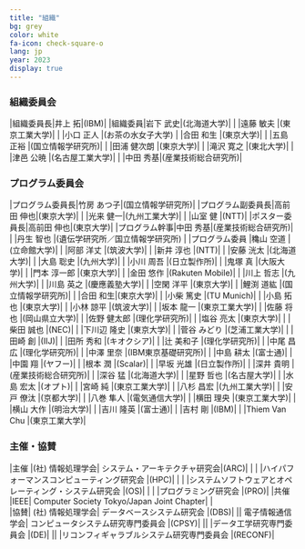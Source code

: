 ```yaml
---
title: "組織"
bg: grey
color: white
fa-icon: check-square-o
lang: jp
year: 2023
display: true
---
```


### 組織委員会

|組織委員長|井上 拓|(IBM)|
|組織委員|岩下 武史|(北海道大学)|
| |遠藤 敏夫	|(東京工業大学)|
| |小口 正人      |(お茶の水女子大学)
| |合田 和生	|(東京大学)|
| |五島 正裕	|(国立情報学研究所)|
| |田浦 健次朗	|(東京大学)|
| |滝沢 寛之	|(東北大学)|
| |津邑 公暁      |(名古屋工業大学)|
| |中田 秀基|(産業技術総合研究所)|



### プログラム委員会

|プログラム委員長|竹房 あつ子|(国立情報学研究所)|
|プログラム副委員長|高前田 伸也|(東京大学)|
| |光来 健一|(九州工業大学)|
| |山室 健 |(NTT)|
|ポスター委員長|高前田 伸也|(東京大学)|
|プログラム幹事|中田 秀基|(産業技術総合研究所)|
| |丹生 智也 |(遺伝学研究所／国立情報学研究所) |
|プログラム委員 |穐山 空道 |(立命館大学)|
| |阿部 洋丈 |(筑波大学)|
| |新井 淳也 |(NTT)|
| |安藤 洸太 |(北海道大学)|
| |大島 聡史 |(九州大学)|
| |小川 周吾 |(日立製作所)|
| |鬼塚 真 |(大阪大学)|
| |門本 淳一郎 |(東京大学)|
| |金田 悠作 |(Rakuten Mobile)|
| |川上 哲志 |(九州大学)|
| |川島 英之 |(慶應義塾大学)|
| |空閑 洋平 |(東京大学)|
| |鯉渕 道紘 |(国立情報学研究所)|
| |合田 和生|(東京大学)|
| |小柴 篤史 |(TU Munich)|
| |小島 拓也 |(東京大学)|
| |小林 諒平 |(筑波大学)|
| |坂本 龍一 |(東京工業大学)|
| |佐藤 将也 |(岡山県立大学)|
| |佐野 健太郎 |(理化学研究所)|
| |塩谷 亮太 |(東京大学)|
| |柴田 誠也 |(NEC)|
| |下川辺 隆史 |(東京大学)|
| |菅谷 みどり |(芝浦工業大学)|
| |田崎 創 |(IIJ)|
| |田所 秀和 |(キオクシア)|
| |辻 美和子 |(理化学研究所)|
| |中尾 昌広 |(理化学研究所)|
| |中澤 里奈 |(IBM東京基礎研究所)|
| |中島 耕太 |(富士通)|
| |中園 翔 |(ヤフー)|
| |根本 潤 |(Scalar)|
| |早坂 光雄 |(日立製作所)|
| |深井 貴明 |(産業技術総合研究所)|
| |深谷 猛 |(北海道大学)|
| |星野 哲也 |(名古屋大学)|
| |水島 宏太 |(オプト)|
| |宮崎 純 |(東京工業大学)|
| |八杉 昌宏 |(九州工業大学)|
| |安戸 僚汰 |(京都大学)|
| |八巻 隼人 |(電気通信大学)|
| |横田 理央 |(東京工業大学)|
| |横山 大作 |(明治大学)|
| |吉川 隆英 |(富士通)|
| |吉村 剛 |(IBM)|
| |Thiem Van Chu |(東京工業大学)|



### 主催・協賛

|主催	|(社) 情報処理学会|	システム・アーキテクチャ研究会|(ARC)|
| | |ハイパフォーマンスコンピューティング研究会	|(HPC)|
| | |システムソフトウェアとオペレーティング・システム研究会	|(OS)|
| | |プログラミング研究会	|(PRO)|
|共催	|IEEE|	Computer Society Tokyo/Japan Joint Chapter| |	
|協賛|	(社) 情報処理学会|	データベースシステム研究会	|(DBS)|
|| 電子情報通信学会| コンピュータシステム研究専門委員会	|(CPSY)|
|| |データ工学研究専門委員会	|(DE)|
|| |リコンフィギャラブルシステム研究専門委員会	|(RECONF)|
